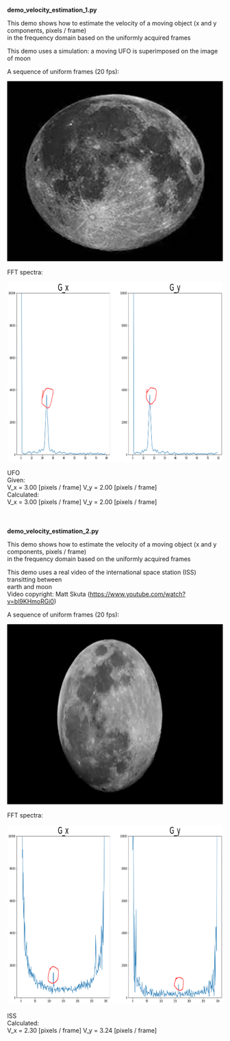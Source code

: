 **demo_velocity_estimation_1.py** <br/>

This demo shows how to estimate the velocity of a moving object (x and y components, pixels / frame) <br/>
    in the frequency domain based on the uniformly acquired frames
        
This demo uses a simulation: a moving UFO is superimposed on the image of moon <br/>
    
A sequence of uniform frames (20 fps):<br/>
<p align="center">
  <img src="video/UFO_movie.gif" width="520" height="420"/>
</p>

FFT spectra:<br/>
<p align="center">
  <img src="video/UFO_spectra.png" width="520" height="420"/>
</p>

UFO<br/>
Given:<br/>
 V_x = 3.00 [pixels / frame] V_y = 2.00 [pixels / frame]<br/>
Calculated:<br/>
 V_x = 3.00 [pixels / frame] V_y = 2.00 [pixels / frame]<br/>
<br/>
<br/>
<br/>
**demo_velocity_estimation_2.py** <br/>

This demo shows how to estimate the velocity of a moving object (x and y components, pixels / frame) <br/>
    in the frequency domain based on the uniformly acquired frames <br/>
    
This demo uses a real video of the international space station (ISS) transitting between <br/>
    earth and moon <br/>
Video copyright: Matt Skuta (https://www.youtube.com/watch?v=bl9KHmoRGi0) <br/>
    
    
A sequence of uniform frames (20 fps):<br/>
<p align="center">
  <img src="video/ISS_movie.gif" width="520" height="420"/>
</p>

FFT spectra:<br/>
<p align="center">
  <img src="video/ISS_spectra.png" width="520" height="420"/>
</p>

ISS<br/>
Calculated:<br/>
 V_x = 2.30 [pixels / frame] V_y = 3.24 [pixels / frame]<br/>
